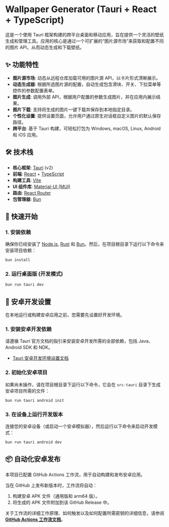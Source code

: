 # Wallpaper Generator (Tauri + React + TypeScript)

这是一个使用 Tauri 框架构建的跨平台桌面和移动应用，旨在提供一个灵活的壁纸生成和管理工具。应用的核心是通过一个可扩展的“图片源市场”来获取和配置不同的图片 API，从而动态生成和下载壁纸。

## ✨ 功能特性

- **图片源市场**: 动态从远程仓库加载可用的图片源 API，以卡片形式清晰展示。
- **动态生成器**: 根据所选图片源的配置，自动生成包含滑块、开关、下拉菜单等控件的参数配置表单。
- **图片生成**: 调用外部 API，根据用户配置的参数生成图片，并在应用内展示结果。
- **图片下载**: 支持将生成的图片一键下载并保存到本地指定目录。
- **个性化设置**: 提供设置页面，允许用户通过原生对话框自定义图片的默认保存路径。
- **跨平台**: 基于 Tauri 构建，可轻松打包为 Windows, macOS, Linux, Android 和 iOS 应用。

## 🛠️ 技术栈

- **核心框架**: [Tauri](https://tauri.app/) (v2)
- **前端**: [React](https://react.dev/) + [TypeScript](https://www.typescriptlang.org/)
- **构建工具**: [Vite](https://vitejs.dev/)
- **UI 组件库**: [Material-UI (MUI)](https://mui.com/)
- **路由**: [React Router](https://reactrouter.com/)
- **包管理器**: [Bun](https://bun.sh/)

## 🚀 快速开始

### 1. 安装依赖

确保你已经安装了 [Node.js](https://nodejs.org/), [Rust](https://www.rust-lang.org/) 和 [Bun](https://bun.sh/)。然后，在项目根目录下运行以下命令来安装项目依赖：

```sh
bun install
```

### 2. 运行桌面版 (开发模式)

```sh
bun run tauri dev
```

## 📱 安卓开发设置

在本地运行或构建安卓应用之前，您需要先设置好开发环境。

### 1. 安装安卓开发依赖

请遵循 Tauri 官方文档的指引来安装安卓开发所需的全部依赖，包括 Java、Android SDK 和 NDK。

- [Tauri 安卓开发环境设置文档](https://tauri.app/v2/guides/getting-started/prerequisites#android)

### 2. 初始化安卓项目

如果尚未操作，请在项目根目录下运行以下命令，它会在 `src-tauri` 目录下生成安卓项目所需的文件：

```sh
bun run tauri android init
```

### 3. 在设备上运行开发版本

连接您的安卓设备（或启动一个安卓模拟器），然后运行以下命令来启动开发模式：

```sh
bun run tauri android dev
```

## 📦 自动化安卓发布

本项目已配置 GitHub Actions 工作流，用于自动构建和发布安卓应用。

当在 GitHub 上发布新版本时，工作流将自动：
1.  构建安卓 APK 文件（通用版和 arm64 版）。
2.  将生成的 APK 文件附加到该 GitHub Release 中。

关于工作流的详细工作原理、如何触发以及如何配置所需密钥的详细信息，请参阅 [**GitHub Actions 工作流文档**](./GITHUB_WORKFLOW.md)。
